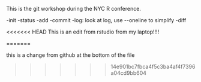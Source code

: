 This is the git workshop during the NYC R  conference.

-init
-status
-add
-commit
-log: look at log, use --oneline to simplify 
-diff

<<<<<<< HEAD
This is an edit from rstudio from my laptop!!!!

=======

this is a change from github at the bottom of the file
>>>>>>> 14e901bc7fbca4f5c3ba4af4f7396a04cd9bb604
